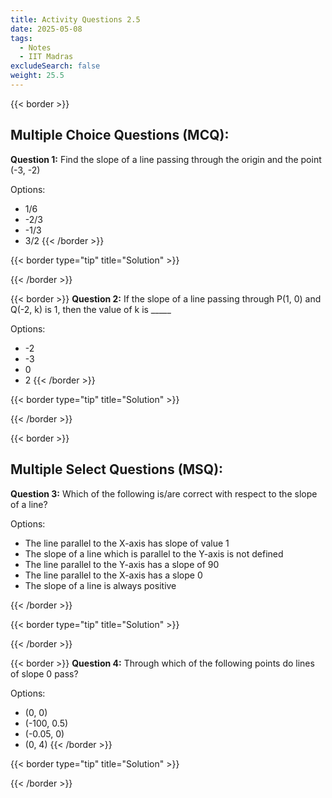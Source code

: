 ```yaml
---
title: Activity Questions 2.5
date: 2025-05-08
tags:
  - Notes 
  - IIT Madras
excludeSearch: false
weight: 25.5
---
```



{{< border >}}
## Multiple Choice Questions (MCQ):

**Question 1:** Find the slope of a line passing through the origin and the point (-3, -2)

Options:

- 1/6
- -2/3
- -1/3
- 3/2
{{< /border >}}

{{< border type="tip" title="Solution" >}}

{{< /border >}}


{{< border >}}
**Question 2:** If the slope of a line passing through P(1, 0) and Q(-2, k) is 1, then the value of k is _____

Options:

- -2
- -3
- 0
- 2
{{< /border >}}

{{< border type="tip" title="Solution" >}}

{{< /border >}}


{{< border >}}
## Multiple Select Questions (MSQ):

**Question 3:** Which of the following is/are correct with respect to the slope of a line?

Options:

- The line parallel to the X-axis has slope of value 1
- The slope of a line which is parallel to the Y-axis is not defined
- The line parallel to the Y-axis has a slope of 90
- The line parallel to the X-axis has a slope 0
- The slope of a line is always positive

{{< /border >}}

{{< border type="tip" title="Solution" >}}

{{< /border >}}


{{< border >}}
**Question 4:** Through which of the following points do lines of slope 0 pass?

Options:

- (0, 0)
- (-100, 0.5)
- (-0.05, 0)
- (0, 4)
{{< /border >}}

{{< border type="tip" title="Solution" >}}

{{< /border >}}

